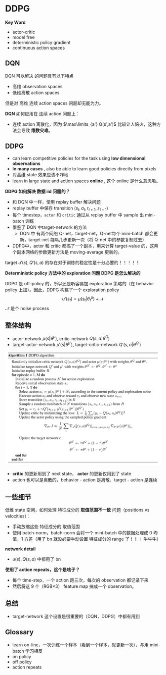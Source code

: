 # DDPG

**Key Word**

* actor-critic
* model free
* deterministic policy gradient
* continuous action spaces



## DQN

DQN 可以解决 的问题具有以下特点

* 高维 observation spaces 
* 低维离散 action spaces 



但是对 高维 连续 action spaces 问题却无能为力。



**DQN** 如何应用在 连续 action 问题上：

* 连续 action 离散化，因为 $\max\limits_{a'} Q(s',a')$ 比较让人恼火，这种方法会导致 **维数灾难**。



## DDPG

* can learn competitive policies for the task using **low dimensional observations** 
* **In many cases** , also be able to learn good policies directly from pixels
* 对高维 state 效果应该不咋地
* learn in large state and action spaces **online** , 这个 online 是什么意思嘞。



**DDPG 如何解决 数据 iid 问题的？**

* 和 DQN 中一样，使用 replay buffer 解决问题
* replay buffer 中保存 transition $(s_t, a_t, r_{t+1}, s_{t+1})$
* 每个 timestep，`actor` 和 `critic` 通过从 replay buffer 中 sample 出 mini-batch 训练
* 借鉴了 DQN 中target-network 的方法
  * DQN 中 有两个网络 Q-net，target-net，Q-net每个 mini-batch 都会更新，target-net 每隔几步更新一次（将 Q-net 中的参数复制过去）
* DDPG中，actor 和 critic 都搞了一个副本，用来计算 target-value 的，这两个副本网络的参数更新方法是 moving-average 更新的。



 target $u'(s), Q'(s,a)$ 的存在对于训练的稳定性是十分必要的！！！！！



**Deterministic policy 方法中的 exploration 问题 DDPG 是怎么解决的**

DDPG 是 off-policy 的，所以还是听容易加 exploration 策略的（在 behavior policy 上加）。因此，DDPG 构建了一个 exploration policy 
$$
u'(s_t) = \mu(s_t|\theta_t^\mu)+\mathcal N
$$
$\mathcal N$ 是个 noise process



## 整体结构

* actor-network $\mu(s|\theta^\mu)$,   critic-network $Q(s,a|\theta^Q)$
* target-actor-network $\mu'(s|\theta^{\mu'})$, target-critic-network $Q'(s,a|\theta^{Q'})$


![](../imgs/DDPG.png)

* **critic** 的更新用到了 next state， **actor** 的更新仅用到了 state
* action 也可以是离散的，behavior - action 是离散，target  - action 是连续



## 一些细节

低维 state 空间，如何处理 特征成分的 **取值范围不一致** 问题（positions vs velocities）：

* 手动放缩这些 特征成分的 取值范围
* 使用 batch-norm，batch-norm 会将一个 mini-batch 中的数据处理成 0 均值，1 方差（用了 bn 就没必要手动设置 特征成分的 range 了！！！ 牛牛牛）



**network detail**

* $u(s), Q(s,a)$ 中都用了 bn




**使用了 action repeats，这个是啥子？**

*  每个 time-step，一个 action 跑三次，每次的 observation 都记录下来
*  然后将这 9 个（RGB×3） feature map 搞成一个 observation。







## 总结

* target-network 这个设置是很重要的（DQN，DDPG）中都有用到



## Glossary

* learn on-line，一次训练一个样本（看到一个样本，就更新一次），与用 mini-batch 学习相反
* on policy
* off policy
* action repeats



